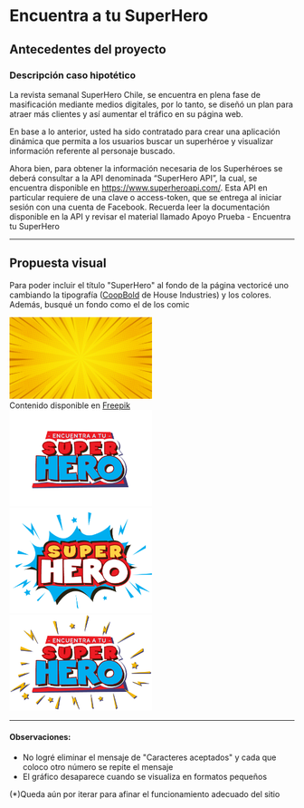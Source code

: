 <h1>Encuentra a tu SuperHero</h1>
<h2>Antecedentes del proyecto</h2>
<h3>Descripción caso hipotético</h3>
<p>La revista semanal SuperHero Chile, se encuentra en plena fase de masificación mediante medios digitales, por lo tanto, se diseñó un plan para atraer más clientes y así aumentar el tráfico en su página web.</p>
<p>En base a lo anterior, usted ha sido contratado para crear una aplicación dinámica que permita a los usuarios buscar un superhéroe y visualizar información referente al personaje buscado.</p>
<p>Ahora bien, para obtener la información necesaria de los Superhéroes se deberá consultar a la API denominada “SuperHero API”, la cual, se encuentra disponible en <a href='https://www.superheroapi.com'>https://www.superheroapi.com/</a>. Esta API en particular requiere de una clave o access-token,
que se entrega al iniciar sesión con una cuenta de Facebook. Recuerda leer la documentación
disponible en la API y revisar el material llamado Apoyo Prueba - Encuentra tu SuperHero</p>
<hr>
<h2>Propuesta visual</h2>
<p>Para poder incluir el título "SuperHero" al fondo de la página vectoricé uno cambiando la tipografía (<a href='https://housefonts.com/hi/typography_of_coop#'>CoopBold</a> de House Industries) y los colores. Además, busqué un fondo como el de los comic</p>
<img src='https://github.com/PauliPuli/SuperHero/blob/6b101eccb946a5e8eff9f1746e6a870110a0d1b9/assets/img/fondoSH.png' width="50%" display='inline' >
<figcaption>Contenido disponible en <a href='https://www.freepik.es/vector-gratis/zoom-comico-amarillo-abstracto_6481665.htm#query=comic&position=14&from_view=search&track=sph&uuid=84f7b817-cb8c-474a-8d3a-9ccb422f1289'>Freepik</a></figcaption>
<img src='https://github.com/PauliPuli/SuperHero/blob/6b101eccb946a5e8eff9f1746e6a870110a0d1b9/assets/img/02_superhero.png' width="50%" display='inline'>
<img src='https://github.com/PauliPuli/SuperHero/blob/6b101eccb946a5e8eff9f1746e6a870110a0d1b9/assets/img/superhero-artes_superhero.png' width="50%" display='inline'>
<img src='https://github.com/PauliPuli/SuperHero/blob/6b101eccb946a5e8eff9f1746e6a870110a0d1b9/assets/img/superhero.png' width="50%" display='inline'>

<hr>
<h4>Observaciones:</h4>
<ul>
<li>No logré eliminar el mensaje de "Caracteres aceptados" y cada que coloco otro número se repite el mensaje</li>
<li>El gráfico desaparece cuando se visualiza en formatos pequeños</li>
</ul>
<p>(*)Queda aún por iterar para afinar el funcionamiento adecuado del sitio</p>
<!-- <h3>Requerimientos</h3>
<ol>
<li>Crear la estructura básica para la página web implementando HTML, que incluya un formulario de búsqueda. Utilizar etiquetas semánticas de HTML5 para definir y separar las secciones. (1 Punto)</li>
<li>Agregar estilos mediante frameworks o librería de CSS, implementando por ejemplo menús de navegación y botones. Los estilos los puedes agregar a tu gusto. Como se muestra en la siguiente imagen de referencia. (1 Punto)</li>
</ol> -->